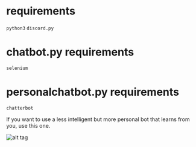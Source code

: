 # requirements
```python3```
```discord.py```

# chatbot.py requirements
```selenium```

# personalchatbot.py requirements
```chatterbot```

If you want to use a less intelligent but more personal bot that learns from you, use this one.

![alt tag](http://upload2.inven.co.kr/upload/2018/05/08/bbs/i15440752895.gif "don't ask")
